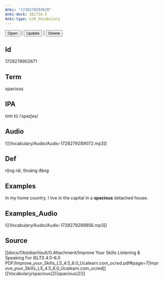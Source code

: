 ```yaml
---
Anki: "1728279293620"
Anki-deck: IELTS4.5
Anki-type: LLM_Vocabulary
---
```

<button class="anki-btn-open">Open</button> | <button class="anki-btn-update">Update</button> | <button class="anki-btn-delete">Delete</button>

## Id
1728278902671
## Term
spacious
## IPA
tính từ /ˈspeɪʃəs/
## Audio
 ![[Vocabulary/Audio/Audio-1728279289072.mp3]]
## Def
 rộng rãi, thoáng đãng

## Examples
In my home country, I live in the capital in a **spacious** detached house. 

## Examples_Audio
![[Vocabulary/Audio/Audio-1728279289856.mp3]]
## Source
 [[docs/ObsidianVault/0.Attachment/Improve Your Skills Listening & Speaking For IELTS 4.0-6.0 PDF/Improve_your_Skills_LS_4.5_6.0_Ucalearn.com_ocred.pdf#page=7|Improve_your_Skills_LS_4.5_6.0_Ucalearn.com_ocred]] [[Vocabulary/spacious(2)|spacious(2)]]